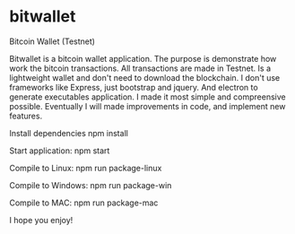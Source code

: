 # bitwallet
Bitcoin Wallet (Testnet)

Bitwallet is a bitcoin wallet application. The purpose is demonstrate how work the bitcoin transactions. All transactions are made in Testnet. Is a lightweight wallet and don't need to download the blockchain. 
I don't use frameworks like Express, just bootstrap and jquery. And electron to generate executables application.
I made it most simple and compreensive possible. Eventually I will made improvements in code, and implement new features. 

Install dependencies
npm install

Start application:
npm start

Compile to Linux:
npm run package-linux

Compile to Windows:
npm run package-win

Compile to MAC:
npm run package-mac

I hope you enjoy!





